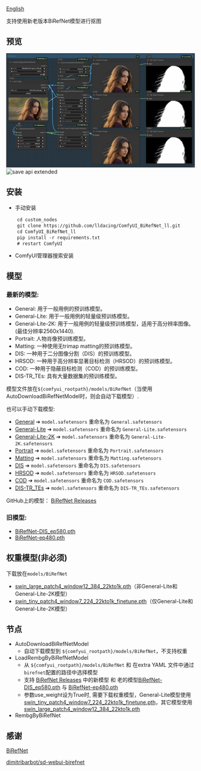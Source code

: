 [English](README.md)

支持使用新老版本BiRefNet模型进行抠图

## 预览
![save api extended](doc/base.png)
![save api extended](doc/video.gif)

## 安装

- 手动安装
```shell
    cd custom_nodes
    git clone https://github.com/lldacing/ComfyUI_BiRefNet_ll.git
    cd ComfyUI_BiRefNet_ll
    pip install -r requirements.txt
    # restart ComfyUI
```
- ComfyUI管理器搜索安装
    

## 模型

### 最新的模型:

- General: 用于一般用例的预训练模型。
- General-Lite: 用于一般用例的轻量级预训练模型。
- General-Lite-2K: 用于一般用例的轻量级预训练模型，适用于高分辨率图像。 (最佳分辨率2560x1440).
- Portrait: 人物肖像预训练模型。
- Matting: 一种使用无trimap matting的预训练模型。
- DIS: 一种用于二分图像分割（DIS）的预训练模型。
- HRSOD: 一种用于高分辨率显著目标检测（HRSOD）的预训练模型。
- COD: 一种用于隐蔽目标检测（COD）的预训练模型。
- DIS-TR_TEs: 具有大量数据集的预训练模型。

模型文件放在`${comfyui_rootpath}/models/BiRefNet`（当使用AutoDownloadBiRefNetModel时，则会自动下载模型）.  

也可以手动下载模型:
- [General](https://huggingface.co/ZhengPeng7/BiRefNet/resolve/main/model.safetensors) ➔ `model.safetensors` 重命名为 `General.safetensors`
- [General-Lite](https://huggingface.co/ZhengPeng7/BiRefNet_T/resolve/main/model.safetensors) ➔ `model.safetensors` 重命名为 `General-Lite.safetensors`
- [General-Lite-2K](https://huggingface.co/ZhengPeng7/BiRefNet_lite-2K/resolve/main/model.safetensors) ➔ `model.safetensors` 重命名为 `General-Lite-2K.safetensors`
- [Portrait](https://huggingface.co/ZhengPeng7/BiRefNet-portrait/resolve/main/model.safetensors) ➔ `model.safetensors` 重命名为 `Portrait.safetensors`
- [Matting](https://huggingface.co/ZhengPeng7/BiRefNet-matting/resolve/main/model.safetensors) ➔ `model.safetensors` 重命名为 `Matting.safetensors`
- [DIS](https://huggingface.co/ZhengPeng7/BiRefNet-DIS5K/resolve/main/model.safetensors) ➔ `model.safetensors` 重命名为 `DIS.safetensors`
- [HRSOD](https://huggingface.co/ZhengPeng7/BiRefNet-HRSOD/resolve/main/model.safetensors) ➔ `model.safetensors` 重命名为 `HRSOD.safetensors`
- [COD](https://huggingface.co/ZhengPeng7/BiRefNet-COD/resolve/main/model.safetensors) ➔ `model.safetensors` 重命名为 `COD.safetensors`
- [DIS-TR_TEs](https://huggingface.co/ZhengPeng7/BiRefNet-DIS5K-TR_TEs/resolve/main/model.safetensors) ➔ `model.safetensors` 重命名为 `DIS-TR_TEs.safetensors`


GitHub上的模型：
[BiRefNet Releases](https://github.com/ZhengPeng7/BiRefNet/releases)

### 旧模型:
- [BiRefNet-DIS_ep580.pth](https://huggingface.co/ViperYX/BiRefNet/resolve/main/BiRefNet-DIS_ep580.pth)
- [BiRefNet-ep480.pth](https://huggingface.co/ViperYX/BiRefNet/resolve/main/BiRefNet-ep480.pth)

## 权重模型(非必须)
下载放在`models/BiRefNet`
- [swin_large_patch4_window12_384_22kto1k.pth](https://huggingface.co/ViperYX/BiRefNet/resolve/main/swin_large_patch4_window12_384_22kto1k.pth)（非General-Lite和General-Lite-2K模型）
- [swin_tiny_patch4_window7_224_22kto1k_finetune.pth](https://drive.google.com/drive/folders/1cmce_emsS8A5ha5XT2c_CZiJzlLM81ms)（仅General-Lite和General-Lite-2K模型）


## 节点
- AutoDownloadBiRefNetModel
  - 自动下载模型到 `${comfyui_rootpath}/models/BiRefNet`，不支持权重
- LoadRembgByBiRefNetModel
  - 从 `${comfyui_rootpath}/models/BiRefNet` 和 在extra YAML 文件中通过`birefnet`配置的路径中选择模型
  - 支持 [BiRefNet Releases](https://github.com/ZhengPeng7/BiRefNet/releases) 中的新模型 和 老的模型[BiRefNet-DIS_ep580.pth](https://huggingface.co/ViperYX/BiRefNet/resolve/main/BiRefNet-DIS_ep580.pth) 与 [BiRefNet-ep480.pth](https://huggingface.co/ViperYX/BiRefNet/resolve/main/BiRefNet-ep480.pth)
  - 参数use_weight设为True时, 需要下载权重模型，General-Lite模型使用[swin_tiny_patch4_window7_224_22kto1k_finetune.pth](https://drive.google.com/drive/folders/1cmce_emsS8A5ha5XT2c_CZiJzlLM81ms)，其它模型使用 [swin_large_patch4_window12_384_22kto1k.pth](https://huggingface.co/ViperYX/BiRefNet/resolve/main/swin_large_patch4_window12_384_22kto1k.pth)  
- RembgByBiRefNet

## 感谢

[BiRefNet](https://github.com/zhengpeng7/birefnet)

[dimitribarbot/sd-webui-birefnet](https://github.com/dimitribarbot/sd-webui-birefnet)

